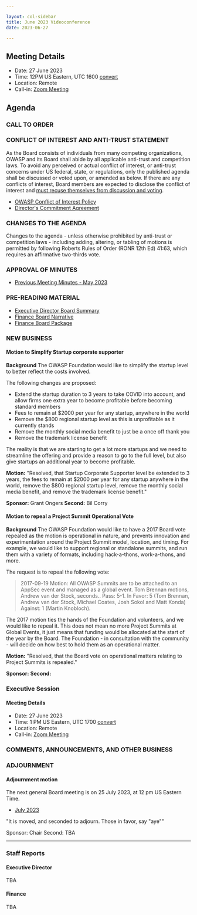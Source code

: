 ```yaml
---

layout: col-sidebar
title: June 2023 Videoconference
date: 2023-06-27

---
```


## Meeting Details

- Date: 27 June 2023
- Time: 12PM US Eastern, UTC 1600 [convert](https://www.timeanddate.com/worldclock/meetingdetails.html?year=2023&month=06&day=27&hour=16&min=0&sec=0&p1=398&p2=16&p3=110&p4=197&p5=217&p6=136&p7=179&p8=438)
- Location: Remote
- Call-in: [Zoom Meeting](https://us06web.zoom.us/j/87347729318?pwd=dVgvdFdIK01FUmdOQm90cEc0c2FGUT09)

## Agenda

### CALL TO ORDER

<!--
Board Members
- Vandana Verma Sehgal, Grant Ongers, Avi Douglen, Glenn ten Cate, Matt Tesauro, Bil Corry.

Guests
Andrew van der Stock, Shelby Graham, Dawn Aitken, Harold Blankenship, Lisa Jones, Kelly Santalucia, Lauren Thomas
-->

### CONFLICT OF INTEREST AND ANTI-TRUST STATEMENT

As the Board consists of individuals from many competing organizations, OWASP and its Board shall abide by all applicable anti-trust and competition laws. To avoid any perceived or actual conflict of interest, or anti-trust concerns under US federal, state, or regulations, only the published agenda shall be discussed or voted upon, or amended as below. If there are any conflicts of interest, Board members are expected to disclose the conflict of interest and [must recuse themselves from discussion and voting](https://owasp.org/www-policy/legal/bylaws#section-702-disclosure-required).

- [OWASP Conflict of Interest Policy](https://owasp.org/www-policy/operational/conflict-of-interest)
- [Director's Commitment Agreement](https://owasp.org/www-policy/legal/directors-committment-agreement)

### CHANGES TO THE AGENDA

Changes to the agenda - unless otherwise prohibited by anti-trust or competition laws - including adding, altering, or tabling of motions is permitted by following Roberts Rules of Order (RONR 12th Ed) 41:63, which requires an affirmative two-thirds vote.

### APPROVAL OF MINUTES

- [Previous Meeting Minutes - May 2023](/www-board/minutes/202305)

### PRE-READING MATERIAL

- [Executive Director Board Summary](https://docs.google.com/presentation/d/1vyF2Sro3yzVacG2CK1gC2BU1j-bh0UaHSQEZXEeldbw/edit?usp=sharing)
- [Finance Board Narrative](TBA)
- [Finance Board Package](TBA)

### NEW BUSINESS

#### Motion to Simplify Startup corporate supporter

**Background** The OWASP Foundation would like to simplify the startup level to better reflect the costs involved.

The following changes are proposed:

- Extend the startup duration to 3 years to take COVID into account, and allow firms one extra year to become profitable before becoming standard members
- Fees to remain at $2000 per year for any startup, anywhere in the world
- Remove the $800 regional startup level as this is unprofitable as it currently stands
- Remove the monthly social media benefit to just be a once off thank you
- Remove the trademark license benefit

The reality is that we are starting to get a lot more startups and we need to streamline the offering and provide a reason to go to the full level, but also give startups an additional year to become profitable.

**Motion:** "Resolved, that Startup Corporate Supporter level be extended to 3 years, the fees to remain at $2000 per year for any startup anywhere in the world, remove the $800 regional startup level, remove the monthly social media benefit, and remove the trademark license benefit."

**Sponsor:** Grant Ongers
**Second:** Bil Corry

#### Motion to repeal a Project Summit Operational Vote

**Background** The OWASP Foundation would like to have a 2017 Board vote repealed as the motion is operational in nature, and prevents innovation and experimentation around the Project Summit model, location, and timing. For example, we would like to support regional or standalone summits, and run them with a variety of formats, including hack-a-thons, work-a-thons, and more.

The request is to repeal the following vote:

> 2017-09-19 Motion: All OWASP Summits are to be attached to an AppSec event and managed as a global event. Tom Brennan motions, Andrew van der Stock, seconds.. Pass: 5-1. In Favor: 5 (Tom Brennan, Andrew van der Stock, Michael Coates, Josh Sokol and Matt Konda) Against: 1 (Martin Knobloch).

The 2017 motion ties the hands of the Foundation and volunteers, and we would like to repeal it. This does not mean no more Project Summits at Global Events, it just means that funding would be allocated at the start of the year by the Board. The Foundation - in consultation with the community - will decide on how best to hold them as an operational matter.

**Motion:** "Resolved, that the Board vote on operational matters relating to Project Summits is repealed."

**Sponsor:**
**Second:**

### Executive Session

#### Meeting Details

- Date: 27 June 2023
- Time: 1 PM US Eastern, UTC 1700 [convert](https://www.timeanddate.com/worldclock/meetingdetails.html?year=2023&month=06&day=27&hour=17&min=0&sec=0&p1=398&p2=16&p3=110&p4=197&p5=217&p6=136&p7=179&p8=438)
- Location: Remote
- Call-in: [Zoom Meeting](https://us06web.zoom.us/j/87347729318?pwd=dVgvdFdIK01FUmdOQm90cEc0c2FGUT09)
### COMMENTS, ANNOUNCEMENTS, AND OTHER BUSINESS

### ADJOURNMENT

#### Adjournment motion

The next general Board meeting is on 25 July 2023, at 12 pm US Eastern Time.

- [July 2023](https://owasp.org/www-board/meetings/202307.html)

"It is moved, and seconded to adjourn. Those in favor, say "aye""

Sponsor: Chair
Second: TBA

***

### Staff Reports

#### Executive Director

TBA

#### Finance

TBA

